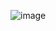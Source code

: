 ![image](https://github.com/LongTran15200/LeetC-CWars-Cchef-etc/assets/128632373/39e31a5f-18c0-4593-9a24-ceebccbb028f)
